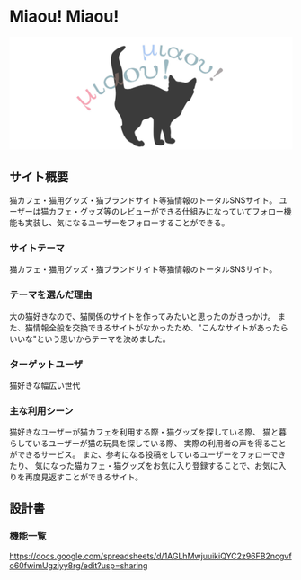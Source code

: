 # Miaou! Miaou!

![cock](https://github.com/mohuneko/Miaou_Miaou/blob/master/miaoumiaouuuuuu.jpg)

## サイト概要
猫カフェ・猫用グッズ・猫ブランドサイト等猫情報のトータルSNSサイト。
ユーザーは猫カフェ・グッズ等のレビューができる仕組みになっていてフォロー機能も実装し、気になるユーザーをフォローすることができる。

### サイトテーマ
猫カフェ・猫用グッズ・猫ブランドサイト等猫情報のトータルSNSサイト。

### テーマを選んだ理由
大の猫好きなので、猫関係のサイトを作ってみたいと思ったのがきっかけ。
また、猫情報全般を交換できるサイトがなかったため、"こんなサイトがあったらいいな"という思いからテーマを決めました。

### ターゲットユーザ
猫好きな幅広い世代

### 主な利用シーン
猫好きなユーザーが猫カフェを利用する際・猫グッズを探している際、
猫と暮らしているユーザーが猫の玩具を探している際、
実際の利用者の声を得ることができるサービス。
また、参考になる投稿をしているユーザーをフォローできたり、
気になった猫カフェ・猫グッズをお気に入り登録することで、お気に入りを再度見返すことができるサイト。

## 設計書
### 機能一覧
https://docs.google.com/spreadsheets/d/1AGLhMwjuuikiQYC2z96FB2ncgvfo60fwimUgziyy8rg/edit?usp=sharing

